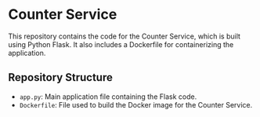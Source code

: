 # Counter Service

This repository contains the code for the Counter Service, which is built using Python Flask. It also includes a Dockerfile for containerizing the application.

## Repository Structure

- `app.py`: Main application file containing the Flask code.
- `Dockerfile`: File used to build the Docker image for the Counter Service.
